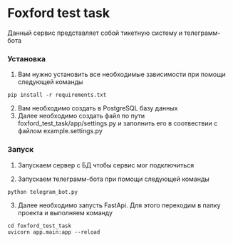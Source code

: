 # Foxford test task

Данный сервис представляет собой тикетную систему и телеграмм-бота

### Установка

1. Вам нужно установить все необходимые зависимости при помощи следующей команды
```
pip install -r requirements.txt
```
2. Вам необходимо создать в PostgreSQL базу данных
2. Далее необходимо создать файл по пути foxford_test_task/app/settings.py и заполнить его в соотвествии с файлом example.settings.py

### Запуск

1. Запускаем сервер с БД чтобы сервис мог подключиться

2. Запускаем телеграмм-бота при помощи следующей команды
```
python telegram_bot.py
```

3. Далее необходимо запусть FastApi. Для этого переходим в папку проекта и выполняем команду
```
cd foxford_test_task
uvicorn app.main:app --reload
```
